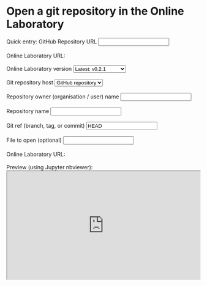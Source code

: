 # Open a git repository in the Online Laboratory

<div class="nice-form-group">
    <label>Quick entry: GitHub Repository URL</label>
    <input id="repo-quick" type="url" />
    <br/><br/>
    <label>Online Laboratory URL: <a id="repo-url-top" target="_blank"></a></label>
    <br/><br/>
    <label>Online Laboratory version</label>
    <select id="lab-version" required>
        <option value="latest">Latest: v0.2.1</option>
        <optgroup label="v0.2">
            <option value="v0.2">v0.2: v0.2.1</option>
            <option value="v0.2.1">v0.2.1</option>
            <option value="v0.2.1">v0.2.0</option>
        </optgroup>
        <optgroup label="v0.1">
            <option value="v0.1">v0.1: v0.1.0</option>
            <option value="v0.1.0">v0.1.0</option>
        </optgroup>
        <option value="main">Development: main</option>
    </select>
    <br/><br/>
    <label>Git repository host</label>
    <select id="repo-host" required>
        <option value="github">GitHub repository</option>
        <option value="gitlab">GitLab repository</option>
    </select>
    <br/><br/>
    <label>Repository owner (organisation / user) name</label>
    <input id="repo-org" type="text" required />
    <br/><br/>
    <label>Repository name</label>
    <input id="repo-name" type="text" required />
    <br/><br/>
    <label>Git ref (branch, tag, or commit)</label>
    <input id="repo-ref" type="text" value="HEAD" required />
    <br/><br/>
    <label>File to open (optional)</label>
    <input id="repo-path" type="text"/>
    <br/><br/>
    <label>Online Laboratory URL: <a id="repo-url-bottom" target="_blank"></a></label>
    <br/><br/>
    <label>Preview (using Jupyter nbviewer):</label>
    <iframe id="repo-preview" src="https://nbviewer.org/404.html" style="width: 100%; height: auto; aspect-ratio: 16 / 9;"></iframe>
</div>

<script>
  const repo_quick = document.getElementById("repo-quick");
  const lab_version = document.getElementById("lab-version");
  const repo_host = document.getElementById("repo-host");
  const repo_org = document.getElementById("repo-org");
  const repo_name = document.getElementById("repo-name");
  const repo_ref = document.getElementById("repo-ref");
  const repo_path = document.getElementById("repo-path");
  const repo_urls = [document.getElementById("repo-url-top"), document.getElementById("repo-url-bottom")];
  const repo_preview = document.getElementById("repo-preview");

  const searchParams = new URLSearchParams(window.location.search);
  repo_org.value = searchParams.get("org");
  repo_name.value = searchParams.get("name");
  repo_ref.value = searchParams.get("ref") || "HEAD";
  repo_path.value = searchParams.get("path");

  function updateQuickUrl() {
    const url = parseGithubUrl(repo_quick.value);

    if (!url) {
      repo_quick.style = "";
    }

    if (!url.owner || !url.name) {
      repo_quick.style = "border-bottom-color: var(--nf-invalid-input-border-bottom-color);";
      return;
    }

    if (url.host === "github.com") {
      repo_host.value = "github";
    } else {
      repo_quick.style = "border-bottom-color: var(--nf-invalid-input-border-bottom-color);";
      return;
    }

    repo_org.value = url.owner;
    repo_name.value = url.name;
    repo_ref.value = url.branch || "HEAD";
    repo_path.value = url.filepath;

    repo_quick.style = "border-bottom-color: var(--nf-valid-input-border-bottom-color);";

    updateRepoUrl();
  }

  repo_quick.onchange = updateQuickUrl;
  repo_quick.oninput = updateQuickUrl;

  function updateRepoUrl() {
    for (const repo_url of repo_urls) {
      if (repo_org.value && repo_name.value && repo_ref.value) {
        repo_url.href = `https://lab.climet.eu/${lab_version.value}/${repo_host.value}/${repo_org.value}/${repo_name.value}/${repo_ref.value}${repo_path.value ? '/' : ''}${repo_path.value}`;
        repo_url.style = "";
        repo_preview.src = `https://nbviewer.org/${repo_host.value}/${repo_org.value}/${repo_name.value}/tree/${repo_ref.value}/`;
      } else {
        repo_url.style = "color: grey;";
      }

      repo_url.innerText = `https://lab.climet.eu/${lab_version.value}/${repo_host.value}/${repo_org.value || "<org>"}/${repo_name.value || "<name>"}/${repo_ref.value || "<rev>"}${repo_path.value ? '/' : ''}${repo_path.value}`;
    }

    if (repo_org.value && repo_name.value && repo_ref.value) {
      if (repo_path.value) {
        repo_preview.src = `https://nbviewer.org/${repo_host.value}/${repo_org.value}/${repo_name.value}/blob/${repo_ref.value}/${repo_path.value}`;
      } else {
        repo_preview.src = `https://nbviewer.org/${repo_host.value}/${repo_org.value}/${repo_name.value}/tree/${repo_ref.value}/`;
      }
    }
  }
  updateRepoUrl();

  lab_version.onchange = updateRepoUrl;
  repo_host.onchange = updateRepoUrl;
  repo_org.onchange = updateRepoUrl;
  repo_org.oninput = updateRepoUrl;
  repo_name.onchange = updateRepoUrl;
  repo_name.oninput = updateRepoUrl;
  repo_ref.onchange = updateRepoUrl;
  repo_ref.oninput = updateRepoUrl;
  repo_path.onchange = updateRepoUrl;
  repo_path.oninput = updateRepoUrl;
</script>
